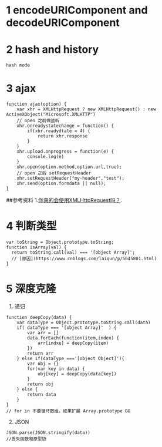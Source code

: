 # 1 encodeURIComponent and decodeURIComponent

# 2 hash and history
	hash mode 
# 3 ajax
```
function ajax(option) {
	var xhr = XMLHttpRequest ? new XMLHttpRequest() : new ActiveXObject("Microsoft.XMLHTTP")
	// open 之前做监听
	xhr.onreadystatechange = function() {
		if(xhr.readydtate = 4) {
			return xhr.response
		}
	}
	xhr.upload.onprogress = function(e) {
		console.log(e)
	}
	xhr.open(option.method,option.url,true);
	// open 之后 setRequestHeader
	xhr.setRequestHeader("my-header","test");
	xhr.send(option.formdata || null);
}
```
##参考资料
1.[你真的会使用XMLHttpRequest吗？](https://segmentfault.com/a/1190000004322487#articleHeader0).
# 4 判断类型
```
var toString = Object.prototype.toString;
function isArray(val) {
  return toString.call(val) === '[object Array]';
  // [原因](https://www.cnblogs.com/laiqun/p/5645801.html)
}

```
# 5 深度克隆
1. 递归
```
function deepCopy(data) {
	var dataType = Object.prototype.toString.call(data)
	if( dataType === '[object Array]'  ) {
		var arr = []
		data.forEach(function(item,index) {
			arr[indxe] = deepCopy(item)
		})
		return arr
	} else if(dataType ==='[object Object]'){
		var obj = {}
		for(var key in data) {
			obj[key] = deepCopy(data[key])
		}
		return obj
	} else {
		return data
	}	
}
// for in 不要循环数组，如果扩展 Array.prototype GG
```
2. JSON
```
JSON.parse(JSON.stringify(data))
//丢失函数和原型链
```
